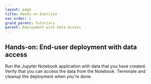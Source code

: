 ```yaml
---
layout: page
title: Hands-on Exercise
nav_order: 1
grand_parent: Tutorials
parent: Deployment with Data Access
---
```


## Hands-on: End-user deployment with data access

Run the Jupyter Notebook application with data that you have created.
Verify that you can access the data from the Notebook. Terminate and
cleanup the deployment when you're done. 